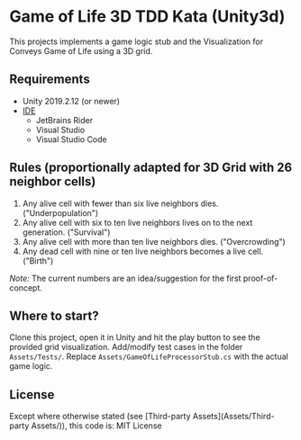 # Game of Life 3D TDD Kata (Unity3d)

This projects implements a game logic stub and the Visualization for Conveys Game of Life using a 3D grid.

## Requirements

* Unity 2019.2.12 (or newer)
* [IDE](https://docs.unity3d.com/Manual/ScriptingToolsIDEs.html)
  * JetBrains Rider
  * Visual Studio
  * Visual Studio Code

## Rules (proportionally adapted for 3D Grid with 26 neighbor cells)

1. Any alive cell with fewer than six live neighbors dies. ("Underpopulation")
1. Any alive cell with six to ten live neighbors lives on to the next generation. ("Survival")
1. Any alive cell with more than ten live neighbors dies. ("Overcrowding")
1. Any dead cell with nine or ten live neighbors becomes a live cell. ("Birth")

*Note:* The current numbers are an idea/suggestion for the first proof-of-concept.

## Where to start?

Clone this project, open it in Unity and hit the play button to see the provided grid visualization. Add/modify test cases in the folder `Assets/Tests/`. Replace `Assets/GameOfLifeProcessorStub.cs` with the actual game logic.

## License

Except where otherwise stated (see [Third-party Assets](Assets/Third-party Assets/)), this code is:
MIT License
